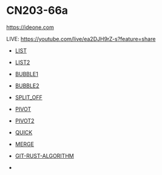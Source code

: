 # CN203-66a
<https://ideone.com>

LIVE: <https://youtube.com/live/ea2DJH9rZ-s?feature=share>

- [LIST](src/LIST0.md)
- [LIST2](src/LIST2.md)
- [BUBBLE1](src/BUBBLE1.md)
- [BUBBLE2](src/BUBBLE2.md)
- [SPLIT_OFF](src/SPLIT_OFF.md)
- [PIVOT](src/PIVOT.md)
- [PIVOT2](src/PIVOT2.md)
- [QUICK](src/QUICK.md)
- [MERGE](src/MERGE.md)

- [GIT-RUST-ALGORITHM](https://github.com/PacktPublishing/Hands-On-Data-Structures-and-Algorithms-in-Rust/tree/master)
- 
